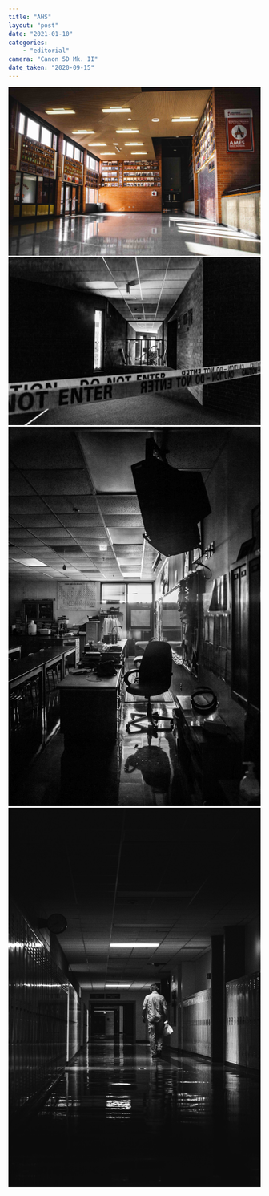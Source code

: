 ```yaml
---
title: "AHS"
layout: "post" 
date: "2021-01-10"
categories: 
    - "editorial"
camera: "Canon 5D Mk. II"
date_taken: "2020-09-15"
---
```


![ahs1](/images/ahs1.jpg)
![ahs2](/images/ahs2.jpg)
![ahs3](/images/ahs3.jpg)
![ahs4](/images/ahs4.jpg)
